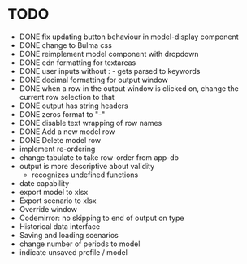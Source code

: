 # TODO

* DONE fix updating button behaviour in model-display component
* DONE change to Bulma css
* DONE reimplement model component with dropdown
* DONE edn formatting for textareas
* DONE user inputs without : - gets parsed to keywords
* DONE decimal formatting for output window
* DONE when a row in the output window is clicked on, change the current row selection to that
* DONE output has string headers
* DONE zeros format to "-"
* DONE disable text wrapping of row names
* DONE Add a new model row
* DONE Delete model row
* implement re-ordering
* change tabulate to take row-order from app-db
* output is more descriptive about validity
  * recognizes undefined functions
* date capability
* export model to xlsx
* Export scenario to xlsx
* Override window
* Codemirror: no skipping to end of output on type
* Historical data interface
* Saving and loading scenarios
* change number of periods to model
* indicate unsaved profile / model

